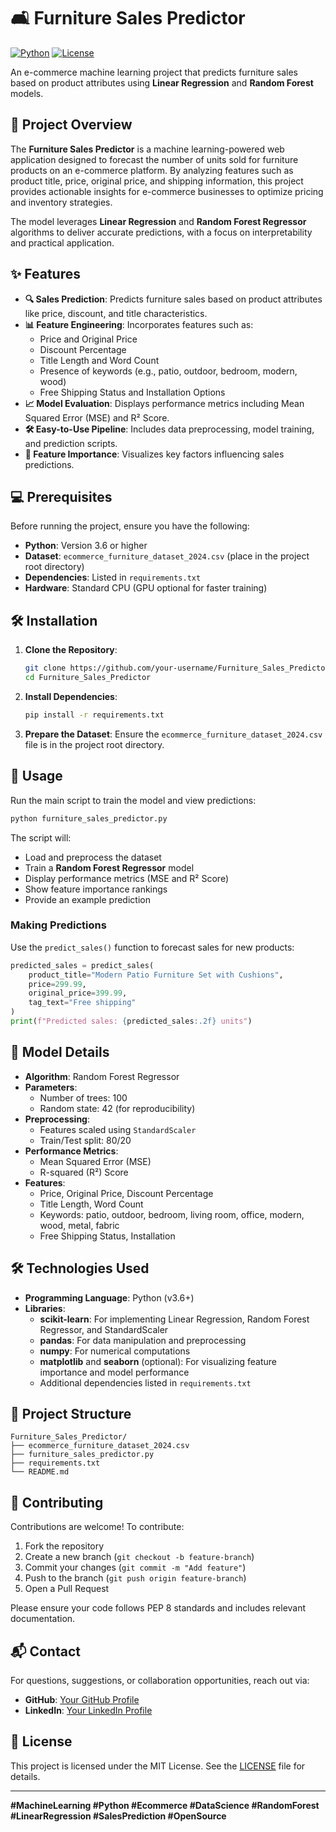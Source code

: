 # 🛋️ Furniture Sales Predictor

[![Python](https://img.shields.io/badge/Python-3.6+-blue.svg)](https://www.python.org/)
[![License](https://img.shields.io/badge/License-MIT-green.svg)](https://opensource.org/licenses/MIT)

An e-commerce machine learning project that predicts furniture sales based on product attributes using **Linear Regression** and **Random Forest** models.

## 📖 Project Overview

The **Furniture Sales Predictor** is a machine learning-powered web application designed to forecast the number of units sold for furniture products on an e-commerce platform. By analyzing features such as product title, price, original price, and shipping information, this project provides actionable insights for e-commerce businesses to optimize pricing and inventory strategies.

The model leverages **Linear Regression** and **Random Forest Regressor** algorithms to deliver accurate predictions, with a focus on interpretability and practical application.

## ✨ Features

- **🔍 Sales Prediction**: Predicts furniture sales based on product attributes like price, discount, and title characteristics.
- **📊 Feature Engineering**: Incorporates features such as:
  - Price and Original Price
  - Discount Percentage
  - Title Length and Word Count
  - Presence of keywords (e.g., patio, outdoor, bedroom, modern, wood)
  - Free Shipping Status and Installation Options
- **📈 Model Evaluation**: Displays performance metrics including Mean Squared Error (MSE) and R² Score.
- **🛠️ Easy-to-Use Pipeline**: Includes data preprocessing, model training, and prediction scripts.
- **🔎 Feature Importance**: Visualizes key factors influencing sales predictions.

## 💻 Prerequisites

Before running the project, ensure you have the following:

- **Python**: Version 3.6 or higher
- **Dataset**: `ecommerce_furniture_dataset_2024.csv` (place in the project root directory)
- **Dependencies**: Listed in `requirements.txt`
- **Hardware**: Standard CPU (GPU optional for faster training)

## 🛠️ Installation

1. **Clone the Repository**:
   ```bash
   git clone https://github.com/your-username/Furniture_Sales_Predictor.git
   cd Furniture_Sales_Predictor
   ```

2. **Install Dependencies**:
   ```bash
   pip install -r requirements.txt
   ```

3. **Prepare the Dataset**:
   Ensure the `ecommerce_furniture_dataset_2024.csv` file is in the project root directory.

## 🚀 Usage

Run the main script to train the model and view predictions:

```bash
python furniture_sales_predictor.py
```

The script will:
- Load and preprocess the dataset
- Train a **Random Forest Regressor** model
- Display performance metrics (MSE and R² Score)
- Show feature importance rankings
- Provide an example prediction

### Making Predictions

Use the `predict_sales()` function to forecast sales for new products:

```python
predicted_sales = predict_sales(
    product_title="Modern Patio Furniture Set with Cushions",
    price=299.99,
    original_price=399.99,
    tag_text="Free shipping"
)
print(f"Predicted sales: {predicted_sales:.2f} units")
```

## 🧠 Model Details

- **Algorithm**: Random Forest Regressor
- **Parameters**:
  - Number of trees: 100
  - Random state: 42 (for reproducibility)
- **Preprocessing**:
  - Features scaled using `StandardScaler`
  - Train/Test split: 80/20
- **Performance Metrics**:
  - Mean Squared Error (MSE)
  - R-squared (R²) Score
- **Features**:
  - Price, Original Price, Discount Percentage
  - Title Length, Word Count
  - Keywords: patio, outdoor, bedroom, living room, office, modern, wood, metal, fabric
  - Free Shipping Status, Installation

## 🛠️ Technologies Used

- **Programming Language**: Python (v3.6+)
- **Libraries**:
  - **scikit-learn**: For implementing Linear Regression, Random Forest Regressor, and StandardScaler
  - **pandas**: For data manipulation and preprocessing
  - **numpy**: For numerical computations
  - **matplotlib** and **seaborn** (optional): For visualizing feature importance and model performance
  - Additional dependencies listed in `requirements.txt`

## 📂 Project Structure

```
Furniture_Sales_Predictor/
├── ecommerce_furniture_dataset_2024.csv
├── furniture_sales_predictor.py
├── requirements.txt
└── README.md
```

## 🤝 Contributing

Contributions are welcome! To contribute:

1. Fork the repository
2. Create a new branch (`git checkout -b feature-branch`)
3. Commit your changes (`git commit -m "Add feature"`)
4. Push to the branch (`git push origin feature-branch`)
5. Open a Pull Request

Please ensure your code follows PEP 8 standards and includes relevant documentation.

## 📬 Contact

For questions, suggestions, or collaboration opportunities, reach out via:
- **GitHub**: [Your GitHub Profile](https://github.com/your-username)
- **LinkedIn**: [Your LinkedIn Profile](https://www.linkedin.com/in/your-profile/)

## 📜 License

This project is licensed under the MIT License. See the [LICENSE](LICENSE) file for details.

---

**#MachineLearning #Python #Ecommerce #DataScience #RandomForest #LinearRegression #SalesPrediction #OpenSource**